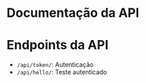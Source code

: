 # Documentação da API
# Endpoints da API

- `/api/token/`: Autenticação
- `/api/hello/`: Teste autenticado
